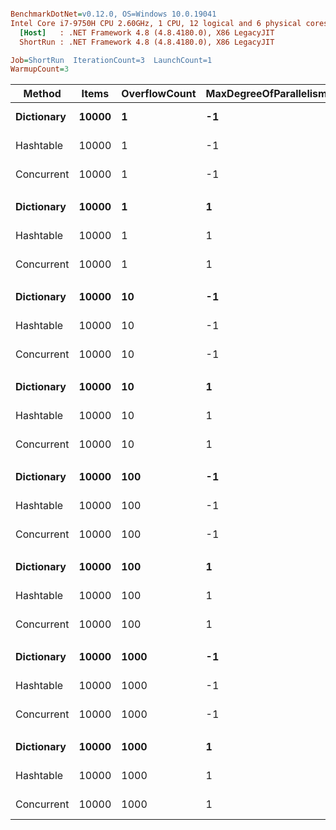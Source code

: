 ``` ini

BenchmarkDotNet=v0.12.0, OS=Windows 10.0.19041
Intel Core i7-9750H CPU 2.60GHz, 1 CPU, 12 logical and 6 physical cores
  [Host]   : .NET Framework 4.8 (4.8.4180.0), X86 LegacyJIT
  ShortRun : .NET Framework 4.8 (4.8.4180.0), X86 LegacyJIT

Job=ShortRun  IterationCount=3  LaunchCount=1  
WarmupCount=3  

```
|     Method | Items | OverflowCount | MaxDegreeOfParallelism |      Mean |        Error |    StdDev | Ratio | RatioSD |
|----------- |------ |-------------- |----------------------- |----------:|-------------:|----------:|------:|--------:|
| **Dictionary** | **10000** |             **1** |                     **-1** |  **87.66 ns** |    **55.105 ns** |  **3.020 ns** |  **1.00** |    **0.00** |
|  Hashtable | 10000 |             1 |                     -1 |  91.95 ns |    32.176 ns |  1.764 ns |  1.05 |    0.02 |
| Concurrent | 10000 |             1 |                     -1 | 222.83 ns |   145.266 ns |  7.963 ns |  2.55 |    0.16 |
|            |       |               |                        |           |              |           |       |         |
| **Dictionary** | **10000** |             **1** |                      **1** |  **87.69 ns** |    **43.522 ns** |  **2.386 ns** |  **1.00** |    **0.00** |
|  Hashtable | 10000 |             1 |                      1 |  91.61 ns |    51.282 ns |  2.811 ns |  1.04 |    0.01 |
| Concurrent | 10000 |             1 |                      1 | 226.11 ns |    48.799 ns |  2.675 ns |  2.58 |    0.09 |
|            |       |               |                        |           |              |           |       |         |
| **Dictionary** | **10000** |            **10** |                     **-1** |  **92.55 ns** |    **58.424 ns** |  **3.202 ns** |  **1.00** |    **0.00** |
|  Hashtable | 10000 |            10 |                     -1 |  93.65 ns |    58.736 ns |  3.220 ns |  1.01 |    0.04 |
| Concurrent | 10000 |            10 |                     -1 | 216.74 ns |    26.050 ns |  1.428 ns |  2.34 |    0.09 |
|            |       |               |                        |           |              |           |       |         |
| **Dictionary** | **10000** |            **10** |                      **1** |  **88.60 ns** |    **64.723 ns** |  **3.548 ns** |  **1.00** |    **0.00** |
|  Hashtable | 10000 |            10 |                      1 |  92.39 ns |    49.820 ns |  2.731 ns |  1.04 |    0.04 |
| Concurrent | 10000 |            10 |                      1 | 227.67 ns |   150.900 ns |  8.271 ns |  2.57 |    0.13 |
|            |       |               |                        |           |              |           |       |         |
| **Dictionary** | **10000** |           **100** |                     **-1** |  **98.95 ns** |    **77.161 ns** |  **4.229 ns** |  **1.00** |    **0.00** |
|  Hashtable | 10000 |           100 |                     -1 | 140.59 ns |   263.401 ns | 14.438 ns |  1.42 |    0.16 |
| Concurrent | 10000 |           100 |                     -1 | 356.20 ns | 1,138.137 ns | 62.385 ns |  3.62 |    0.76 |
|            |       |               |                        |           |              |           |       |         |
| **Dictionary** | **10000** |           **100** |                      **1** | **179.04 ns** |   **153.228 ns** |  **8.399 ns** |  **1.00** |    **0.00** |
|  Hashtable | 10000 |           100 |                      1 | 116.22 ns |   136.618 ns |  7.488 ns |  0.65 |    0.07 |
| Concurrent | 10000 |           100 |                      1 | 277.85 ns |   117.659 ns |  6.449 ns |  1.56 |    0.10 |
|            |       |               |                        |           |              |           |       |         |
| **Dictionary** | **10000** |          **1000** |                     **-1** |  **97.69 ns** |   **140.276 ns** |  **7.689 ns** |  **1.00** |    **0.00** |
|  Hashtable | 10000 |          1000 |                     -1 |  93.98 ns |    20.811 ns |  1.141 ns |  0.97 |    0.09 |
| Concurrent | 10000 |          1000 |                     -1 | 215.77 ns |     9.010 ns |  0.494 ns |  2.22 |    0.17 |
|            |       |               |                        |           |              |           |       |         |
| **Dictionary** | **10000** |          **1000** |                      **1** |  **85.51 ns** |    **14.012 ns** |  **0.768 ns** |  **1.00** |    **0.00** |
|  Hashtable | 10000 |          1000 |                      1 |  90.26 ns |    43.958 ns |  2.409 ns |  1.06 |    0.02 |
| Concurrent | 10000 |          1000 |                      1 | 219.98 ns |   159.984 ns |  8.769 ns |  2.57 |    0.12 |
